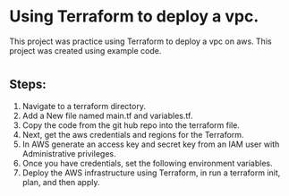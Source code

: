 # Using Terraform to deploy a vpc.

This project was practice using Terraform to deploy a vpc on aws. This project was created using example code.
#

## Steps:
1. Navigate to a terraform directory.
2. Add a New file named main.tf and variables.tf.
3. Copy the code from the git hub repo into the terraform file.
4. Next, get the aws credentials and regions for the Terraform.
5. In AWS generate an access key and secret key from an IAM user with Administrative privileges.
6. Once you have credentials, set the following environment variables.
7. Deploy the AWS infrastructure using Terraform, in run a terraform init, plan, and then apply. 

